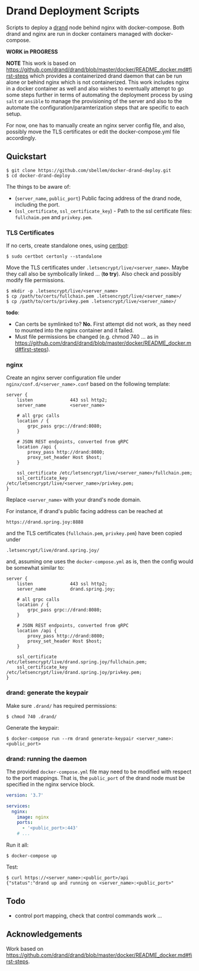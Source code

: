 # Drand Deployment Scripts
Scripts to deploy a [drand](https://github.com/drand/drand) node behind nginx
with docker-compose. Both drand and nginx are run in docker containers managed
with docker-compose.

**WORK in PROGRESS**

**NOTE** This work is based on
https://github.com/drand/drand/blob/master/docker/README_docker.md#first-steps
which provides a containerized drand daemon that can be run alone or behind
nginx which is not containerized. This work includes nginx in a docker
container as well and also wishes to eventually attempt to go some steps
further in terms of automating the deployment process by using `salt` or
`ansible` to manage the provisioning of the server and also to the automate
the configuration/paramterization steps that are specific to each setup.

For now, one has to manually create an nginx server config file, and also,
possibly move the TLS certificates or edit the docker-compose.yml file
accordingly.

## Quickstart
```shell
$ git clone https://github.com/sbellem/docker-drand-deploy.git
$ cd docker-drand-deploy
```

The things to be aware of:

* (`server_name`, `public_port`) Public facing address of the drand node,
  including the port.
* (`ssl_certificate`, `ssl_certificate_key`) - Path to the ssl certificate
  files: `fullchaim.pem` and `privkey.pem`.


### TLS Certificates
If no certs, create standalone ones, using [certbot](https://certbot.eff.org):

```shell
$ sudo certbot certonly --standalone
```

Move the TLS certificates under `.letsencrypt/live/<server_name>`. Maybe they
call also be symbolically linked ... (**to try**). Also check and possibly
modify file permissions.

```shell
$ mkdir -p .letsencrypt/live/<server_name>
$ cp /path/to/certs/fullchain.pem .letsencrypt/live/<server_name>/
$ cp /path/to/certs/privkey.pem .letsencrypt/live/<server_name>/
```

**todo**:
* Can certs be symlinked to? **No.** First attempt did not work, as they need
  to mounted into the nginx container and it failed.
* Must file permissions be changed (e.g. chmod 740 ... as in
  https://github.com/drand/drand/blob/master/docker/README_docker.md#first-steps).

### nginx
Create an nginx server configuration file under
`nginx/conf.d/<server_name>.conf` based on the following template:

```nginx
server {
    listen              443 ssl http2;
    server_name         <server_name>

	# all grpc calls
    location / {
        grpc_pass grpc://drand:8080;
    }

    # JSON REST endpoints, converted from gRPC
    location /api {
        proxy_pass http://drand:8080;
        proxy_set_header Host $host;
    }

    ssl_certificate /etc/letsencrypt/live/<server_name>/fullchain.pem;
    ssl_certificate_key /etc/letsencrypt/live/<server_name>/privkey.pem;
}
```

Replace `<server_name>` with your drand's node domain.

For instance, if drand's public facing address can be reached at

    https://drand.spring.joy:8888

and the TLS certificates (`fullchain.pem`, `privkey.pem`) have been copied
under

    .letsencrypt/live/drand.spring.joy/

and, assuming one uses the `docker-compose.yml` as is, then the config would
be somewhat similar to:

```nginx
server {
    listen              443 ssl http2;
    server_name         drand.spring.joy;

	# all grpc calls
    location / {
        grpc_pass grpc://drand:8080;
    }

    # JSON REST endpoints, converted from gRPC
    location /api {
        proxy_pass http://drand:8080;
        proxy_set_header Host $host;
    }

    ssl_certificate /etc/letsencrypt/live/drand.spring.joy/fullchain.pem;
    ssl_certificate_key /etc/letsencrypt/live/drand.spring.joy/privkey.pem;
}
```

### drand: generate the keypair
Make sure `.drand/` has required permissions:

```shell
$ chmod 740 .drand/
```

Generate the keypair:

```shell
$ docker-compose run --rm drand generate-keypair <server_name>:<public_port>
```

### drand: running the daemon
The provided `docker-compose.yml` file may need to be modified with respect to
the port mappings. That is, the `public_port` of the drand node must be
specified in the nginx service block.

```yml
version: '3.7'

services:
  nginx:
    image: nginx
    ports:
      - '<public_port>:443'
    # ...
```

Run it all:

```shell
$ docker-compose up
```

Test:

```shell
$ curl https://<server_name>:<public_port>/api
{"status":"drand up and running on <server_name>:<public_port>"
```

## Todo
* control port mapping, check that control commands work ...


## Acknowledgements
Work based on
https://github.com/drand/drand/blob/master/docker/README_docker.md#first-steps.
